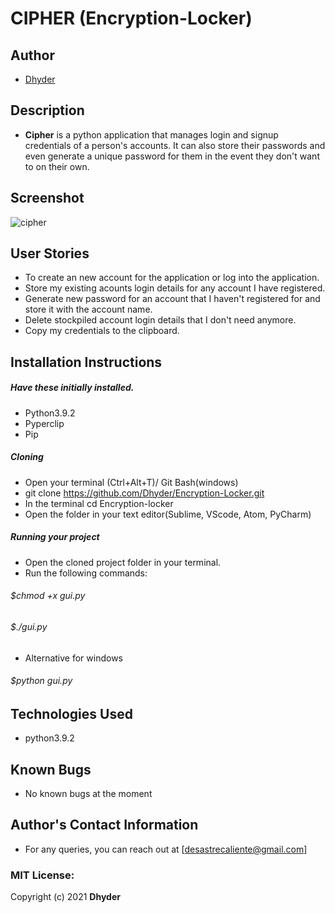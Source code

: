 # CIPHER (Encryption-Locker)
## Author
* [Dhyder](https://github.com/Dhyder)
## Description 
* **Cipher** is a python application that manages login and signup credentials of a person's accounts. It can also store their passwords and even generate a unique password for them in the event they don't want to on their own.
## Screenshot
![cipher](https://user-images.githubusercontent.com/86789832/138736556-d7c1e138-a3db-47fe-a372-b1d69b167b19.jpg)
## User Stories
* To create an new account for the application or log into the application.
* Store my existing acounts login details for any account I have registered.
* Generate new password for an account that I haven't registered for and store it with the account name.
* Delete stockpiled account login details that I don't need anymore.
* Copy my credentials to the clipboard.
## Installation Instructions
##### Have these initially installed.
* Python3.9.2
* Pyperclip
* Pip
##### Cloning
- Open your terminal (Ctrl+Alt+T)/ Git Bash(windows)
- git clone https://github.com/Dhyder/Encryption-Locker.git
- In the  terminal cd Encryption-locker
- Open the folder in your text editor(Sublime, VScode, Atom, PyCharm)
##### Running your project
* Open the cloned project folder in your terminal.
* Run the following commands:
###### $chmod +x gui.py
###### $./gui.py
- Alternative for windows         
###### $python gui.py
## Technologies Used
* python3.9.2
## Known Bugs
* No known bugs at the moment
## Author's Contact Information
* For any queries, you can reach out at [desastrecaliente@gmail.com]

### MIT License:
Copyright (c) 2021 **Dhyder**

